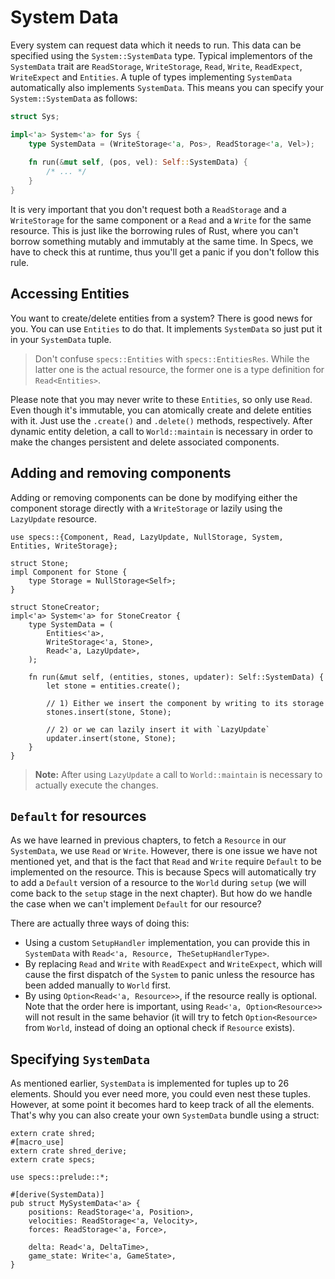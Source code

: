 # System Data

Every system can request data which it needs to run. This data can be specified
using the `System::SystemData` type. Typical implementors of the `SystemData` trait
are `ReadStorage`, `WriteStorage`, `Read`, `Write`, `ReadExpect`, `WriteExpect` and `Entities`.
A tuple of types implementing `SystemData` automatically also implements `SystemData`.
This means you can specify your `System::SystemData` as follows:

```rust
struct Sys;

impl<'a> System<'a> for Sys {
    type SystemData = (WriteStorage<'a, Pos>, ReadStorage<'a, Vel>);
    
    fn run(&mut self, (pos, vel): Self::SystemData) {
        /* ... */
    }
}
```

It is very important that you don't request both a `ReadStorage` and a `WriteStorage`
for the same component or a `Read` and a `Write` for the same resource.
This is just like the borrowing rules of Rust, where you can't borrow something
mutably and immutably at the same time. In Specs, we have to check this at
runtime, thus you'll get a panic if you don't follow this rule.

## Accessing Entities

You want to create/delete entities from a system? There is
good news for you. You can use `Entities` to do that.
It implements `SystemData` so just put it in your `SystemData` tuple.

> Don't confuse `specs::Entities` with `specs::EntitiesRes`.
  While the latter one is the actual resource, the former one is a type
  definition for `Read<Entities>`.

Please note that you may never write to these `Entities`, so only
use `Read`. Even though it's immutable, you can atomically create
and delete entities with it. Just use the `.create()` and `.delete()`
methods, respectively. After dynamic entity deletion,
a call to `World::maintain` is necessary in order to make the changes
persistent and delete associated components.

## Adding and removing components

Adding or removing components can be done by modifying
either the component storage directly with a `WriteStorage`
or lazily using the `LazyUpdate` resource.

```rust,ignore
use specs::{Component, Read, LazyUpdate, NullStorage, System, Entities, WriteStorage};

struct Stone;
impl Component for Stone {
    type Storage = NullStorage<Self>;
}

struct StoneCreator;
impl<'a> System<'a> for StoneCreator {
    type SystemData = (
        Entities<'a>,
        WriteStorage<'a, Stone>,
        Read<'a, LazyUpdate>,
    );

    fn run(&mut self, (entities, stones, updater): Self::SystemData) {
        let stone = entities.create();

        // 1) Either we insert the component by writing to its storage
        stones.insert(stone, Stone);

        // 2) or we can lazily insert it with `LazyUpdate`
        updater.insert(stone, Stone);
    }
}
```

> **Note:** After using `LazyUpdate` a call to `World::maintain`
  is necessary to actually execute the changes.

## `Default` for resources

As we have learned in previous chapters, to fetch a `Resource` in our 
`SystemData`, we use `Read` or `Write`. However, there is one issue we 
have not mentioned yet, and that is the fact that `Read` and `Write` require
`Default` to be implemented on the resource. This is because Specs will 
automatically try to add a `Default` version of a resource to the `World` 
during `setup` (we will come back to the `setup` stage in the next chapter).
But how do we handle the case when we can't implement `Default` for our resource?

There are actually three ways of doing this:

* Using a custom `SetupHandler` implementation, you can provide this in `SystemData`
  with `Read<'a, Resource, TheSetupHandlerType>`.
* By replacing `Read` and `Write` with `ReadExpect` and `WriteExpect`, which will 
  cause the first dispatch of the `System` to panic unless the resource has been
  added manually to `World` first.
* By using `Option<Read<'a, Resource>>`, if the resource really is optional. Note
  that the order here is important, using `Read<'a, Option<Resource>>` will not 
  result in the same behavior (it will try to fetch `Option<Resource>` from `World`, 
  instead of doing an optional check if `Resource` exists).

## Specifying `SystemData`

As mentioned earlier, `SystemData` is implemented for tuples up to 26 elements. Should you ever need
more, you could even nest these tuples. However, at some point it becomes hard to keep track of all the elements.
That's why you can also create your own `SystemData` bundle using a struct:

```rust,ignore
extern crate shred;
#[macro_use]
extern crate shred_derive;
extern crate specs;

use specs::prelude::*;

#[derive(SystemData)]
pub struct MySystemData<'a> {
    positions: ReadStorage<'a, Position>,
    velocities: ReadStorage<'a, Velocity>,
    forces: ReadStorage<'a, Force>,

    delta: Read<'a, DeltaTime>,
    game_state: Write<'a, GameState>,
}
```

